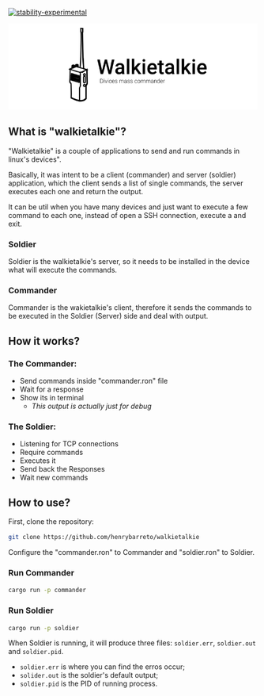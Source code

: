 [![stability-experimental](https://img.shields.io/badge/stability-experimental-orange.svg)](https://github.com/emersion/stability-badges#experimental)

![walkietalkie logo](./logo.png)


## What is "walkietalkie"?
"Walkietalkie" is a couple of applications to send and run commands in linux's devices".

Basically, it was intent to be a client (commander) and server (soldier) application, which the client sends a list of single commands, the server executes each one and return the output.

It can be util when you have many devices and just want to execute a few command to each one, instead of open a SSH connection, execute a and exit.

### Soldier
Soldier is the walkietalkie's server, so it needs to be installed in the device what will execute the commands.  

### Commander 
Commander is the wakietalkie's client, therefore it sends the commands to be executed in the Soldier (Server) side and deal with output.

## How it works?

### The Commander:

- Send commands inside "commander.ron" file
- Wait for a response
- Show its in terminal
  - *This output is actually just for debug*

### The Soldier:

- Listening for TCP connections
- Require commands
- Executes it
- Send back the Responses
- Wait new commands

## How to use?

First, clone the repository:
```bash
git clone https://github.com/henrybarreto/walkietalkie
```

Configure the "commander.ron" to Commander and "soldier.ron" to Soldier.

### Run Commander
```bash
cargo run -p commander 
```

### Run Soldier
```bash
cargo run -p soldier 
```
When Soldier is running, it will produce three files: `soldier.err`, `soldier.out` and `soldier.pid`.
- `soldier.err` is where you can find the erros occur;
- `solider.out` is the soldier's default output;
- `soldier.pid` is the PID of running process.
